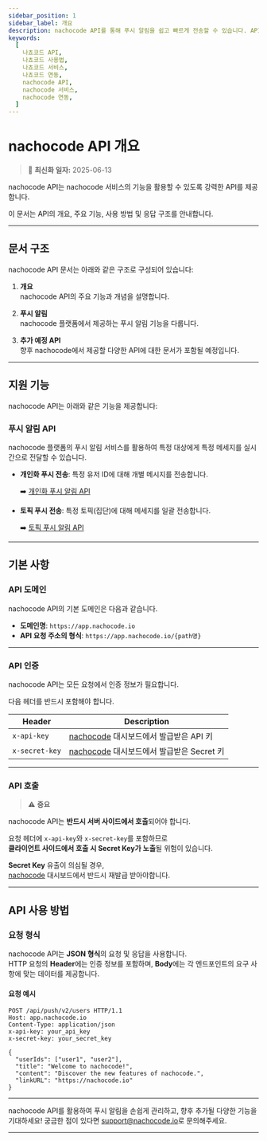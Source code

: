 ```yaml
---
sidebar_position: 1
sidebar_label: 개요
description: nachocode API를 통해 푸시 알림을 쉽고 빠르게 전송할 수 있습니다. API의 기본 사항과 인증 방법, 사용 방법을 안내합니다.
keywords:
  [
    나쵸코드 API,
    나쵸코드 사용법,
    나쵸코드 서비스,
    나쵸코드 연동,
    nachocode API,
    nachocode 서비스,
    nachocode 연동,
  ]
---
```


# nachocode API 개요

> 🔔 **최신화 일자:** 2025-06-13

nachocode API는 nachocode 서비스의 기능을 활용할 수 있도록 강력한 API를 제공합니다.

이 문서는 API의 개요, 주요 기능, 사용 방법 및 응답 구조를 안내합니다.

---

## 문서 구조

nachocode API 문서는 아래와 같은 구조로 구성되어 있습니다:

1. **개요**  
   nachocode API의 주요 기능과 개념을 설명합니다.

2. **푸시 알림**  
   nachocode 플랫폼에서 제공하는 푸시 알림 기능을 다룹니다.

3. **추가 예정 API**  
   향후 nachocode에서 제공할 다양한 API에 대한 문서가 포함될 예정입니다.

---

## 지원 기능

nachocode API는 아래와 같은 기능을 제공합니다:

### **푸시 알림 API**

nachocode 플랫폼의 푸시 알림 서비스를 활용하여 특정 대상에게 특정 메세지를 실시간으로 전달할 수 있습니다.

- **개인화 푸시 전송**: 특정 유저 ID에 대해 개별 메시지를 전송합니다.

  ➡️ [개인화 푸시 알림 API](./push/v2/endpoints#post-v2-users)

- **토픽 푸시 전송**: 특정 토픽(집단)에 대해 메세지를 일괄 전송합니다.

  ➡️ [토픽 푸시 알림 API](./push/v2/endpoints#post-v2-topic)

---

## 기본 사항

### API 도메인

nachocode API의 기본 도메인은 다음과 같습니다.

- **도메인명**: `https://app.nachocode.io`
- **API 요청 주소의 형식**: `https://app.nachocode.io/{path명}`

---

### API 인증

nachocode API는 모든 요청에서 인증 정보가 필요합니다.

다음 헤더를 반드시 포함해야 합니다.

| **Header**     | **Description**                                                                                                                   |
| -------------- | --------------------------------------------------------------------------------------------------------------------------------- |
| `x-api-key`    | [nachocode](https://nachocode.io/?utm_source=docs&utm_medium=documentation&utm_campaign=devguide) 대시보드에서 발급받은 API 키    |
| `x-secret-key` | [nachocode](https://nachocode.io/?utm_source=docs&utm_medium=documentation&utm_campaign=devguide) 대시보드에서 발급받은 Secret 키 |

---

### API 호출

> ⚠️ **중요**

nachocode API는 **반드시 서버 사이드에서 호출**되어야 합니다.

요청 헤더에 `x-api-key`와 `x-secret-key`를 포함하므로  
**클라이언트 사이드에서 호출 시 Secret Key가 노출**될 위험이 있습니다.

**Secret Key** 유출이 의심될 경우,  
[nachocode](https://nachocode.io/?utm_source=docs&utm_medium=documentation&utm_campaign=devguide) 대시보드에서 반드시 재발급 받아야합니다.

---

## API 사용 방법

### 요청 형식

nachocode API는 **JSON 형식**의 요청 및 응답을 사용합니다.  
HTTP 요청의 **Header**에는 인증 정보를 포함하며, **Body**에는 각 엔드포인트의 요구 사항에 맞는 데이터를 제공합니다.

#### 요청 예시

```http
POST /api/push/v2/users HTTP/1.1
Host: app.nachocode.io
Content-Type: application/json
x-api-key: your_api_key
x-secret-key: your_secret_key

{
  "userIds": ["user1", "user2"],
  "title": "Welcome to nachocode!",
  "content": "Discover the new features of nachocode.",
  "linkURL": "https://nachocode.io"
}
```

---

nachocode API를 활용하여 푸시 알림을 손쉽게 관리하고, 향후 추가될 다양한 기능을 기대하세요!
궁금한 점이 있다면 [support@nachocode.io](mailto:support@nachocode.io)로 문의해주세요.

---
